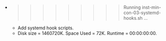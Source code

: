 * >>>>>>>>> Running inst-min-con-03-systemd-hooks.sh ...
  * Add systemd hook scripts.
  * Disk size = 1460720K. Space Used = 72K. Runtime = 00:00:00:00.
